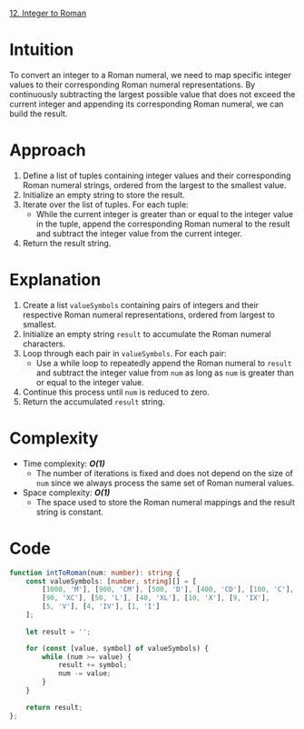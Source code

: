 [12. Integer to Roman](https://leetcode.com/problems/integer-to-roman/)

# Intuition
To convert an integer to a Roman numeral, we need to map specific integer values to their corresponding Roman numeral representations. By continuously subtracting the largest possible value that does not exceed the current integer and appending its corresponding Roman numeral, we can build the result.

# Approach
1. Define a list of tuples containing integer values and their corresponding Roman numeral strings, ordered from the largest to the smallest value.
2. Initialize an empty string to store the result.
3. Iterate over the list of tuples. For each tuple:
   - While the current integer is greater than or equal to the integer value in the tuple, append the corresponding Roman numeral to the result and subtract the integer value from the current integer.
4. Return the result string.

# Explanation
1. Create a list `valueSymbols` containing pairs of integers and their respective Roman numeral representations, ordered from largest to smallest.
2. Initialize an empty string `result` to accumulate the Roman numeral characters.
3. Loop through each pair in `valueSymbols`. For each pair:
   - Use a while loop to repeatedly append the Roman numeral to `result` and subtract the integer value from `num` as long as `num` is greater than or equal to the integer value.
4. Continue this process until `num` is reduced to zero.
5. Return the accumulated `result` string.

# Complexity
- Time complexity: ***O(1)***
  - The number of iterations is fixed and does not depend on the size of `num` since we always process the same set of Roman numeral values.
- Space complexity: ***O(1)***
  - The space used to store the Roman numeral mappings and the result string is constant.

# Code
```typescript
function intToRoman(num: number): string {
    const valueSymbols: [number, string][] = [
        [1000, 'M'], [900, 'CM'], [500, 'D'], [400, 'CD'], [100, 'C'],
        [90, 'XC'], [50, 'L'], [40, 'XL'], [10, 'X'], [9, 'IX'],
        [5, 'V'], [4, 'IV'], [1, 'I']
    ];
    
    let result = '';

    for (const [value, symbol] of valueSymbols) {
        while (num >= value) {
            result += symbol;
            num -= value;
        }
    }
    
    return result;
};

